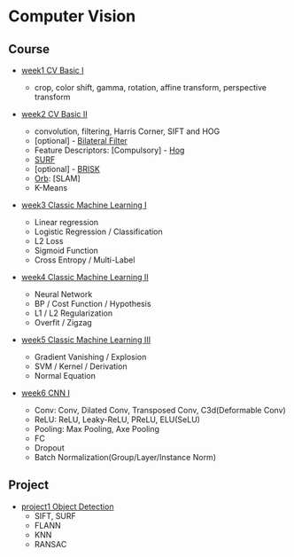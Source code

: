 # Computer Vision

## Course

- [week1 CV Basic Ⅰ](week1)

    - crop, color shift, gamma, rotation, affine transform, perspective transform

- [week2 CV Basic Ⅱ](week2)
    - convolution, filtering, Harris Corner, SIFT and HOG
    - [optional] -  [Bilateral Filter](https://blog.csdn.net/piaoxuezhong/article/details/78302920) 
    - Feature Descriptors: [Compulsory] - [Hog](https://lear.inrialpes.fr/people/triggs/pubs/Dalal-cvpr05.pdf ) 
    - [SURF](https://www.vision.ee.ethz.ch/~surf/eccv06.pdf )
    - [optional] - [BRISK](http://citeseerx.ist.psu.edu/viewdoc/download?doi=10.1.1.371.1343&rep=rep1&type=pdf)
    - [Orb](http://www.willowgarage.com/sites/default/files/orb_final.pdf): [SLAM]
    - K-Means

- [week3 Classic Machine Learning Ⅰ](week3)
    - Linear regression
    - Logistic Regression / Classification
    - L2 Loss
    - Sigmoid Function
    - Cross Entropy / Multi-Label

- [week4 Classic Machine Learning Ⅱ](week4)
    - Neural Network
    - BP / Cost Function / Hypothesis
    - L1 / L2 Regularization
    - Overfit / Zigzag

- [week5 Classic Machine Learning Ⅲ](week5)
    - Gradient Vanishing / Explosion
    - SVM / Kernel / Derivation
    - Normal Equation
 
- [week6 CNN Ⅰ](week6)
    - Conv: Conv, Dilated Conv, Transposed Conv, C3d(Deformable Conv)
    - ReLU: ReLU, Leaky-ReLU, PReLU, ELU(SeLU)
    - Pooling: Max Pooling, Axe Pooling
    - FC
    - Dropout
    - Batch Normalization(Group/Layer/Instance Norm)

## Project

- [project1 Object Detection](prj_object_detection)
    - SIFT, SURF
    - FLANN
    - KNN
    - RANSAC